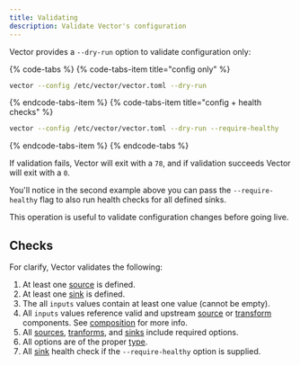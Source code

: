 ```yaml
---
title: Validating
description: Validate Vector's configuration
---
```


Vector provides a `--dry-run` option to validate configuration only:

{% code-tabs %}
{% code-tabs-item title="config only" %}
```bash
vector --config /etc/vector/vector.toml --dry-run
```
{% endcode-tabs-item %}
{% code-tabs-item title="config + health checks" %}
```bash
vector --config /etc/vector/vector.toml --dry-run --require-healthy
```
{% endcode-tabs-item %}
{% endcode-tabs %}

If validation fails, Vector will exit with a `78`, and if validation succeeds
Vector will exit with a `0`.

You'll notice in the second example above you can pass the `--require-healthy`
flag to also run health checks for all defined sinks.

This operation is useful to validate configuration changes before going live.

## Checks

For clarify, Vector validates the following:

1. At least one [source][docs.sources] is defined.
2. At least one [sink][docs.sinks] is defined.
3. The all `inputs` values contain at least one value (cannot be empty).
4. All `inputs` values reference valid and upstream [source][docs.sources] or [transform][docs.transforms] components. See [composition][docs.configuration#composition] for more info.
5. All [sources][docs.sources], [tranforms][docs.transforms], and [sinks][docs.sinks] include required options.
6. All options are of the proper [type][docs.configuration#value-types].
7. All [sink][docs.sinks] health check if the `--require-healthy` option is supplied.


[docs.configuration#composition]: ../setup/configuration#composition
[docs.configuration#value-types]: ../setup/configuration#value-types
[docs.sinks]: ../components/sinks
[docs.sources]: ../components/sources
[docs.transforms]: ../components/transforms
